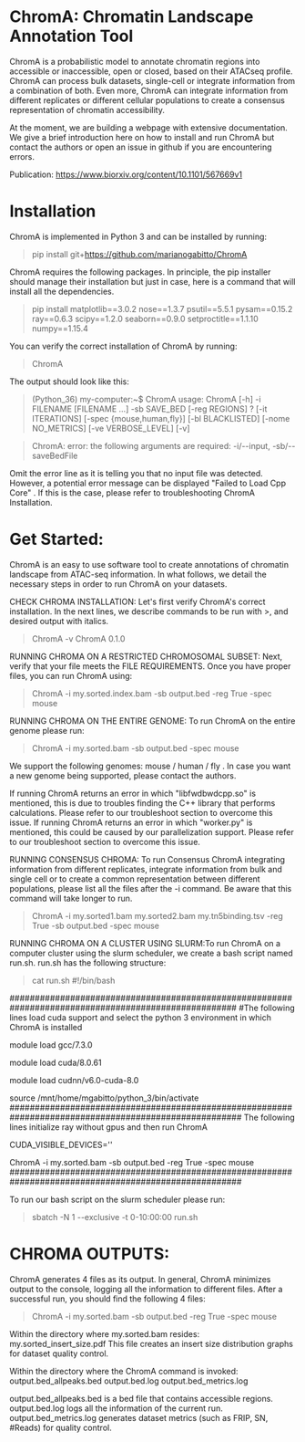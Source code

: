 # ChromA: Chromatin Landscape Annotation Tool

ChromA is a probabilistic model to annotate chromatin regions into accessible or inaccessible, open or closed, based on their ATACseq profile. ChromA can process bulk datasets, single-cell or integrate information from a combination of both. Even more, ChromA can integrate information from different replicates or different cellular populations to create a consensus representation of chromatin accessibility.

At the moment, we are building a webpage with extensive documentation. We give a brief introduction here on how to install and run ChromA but contact the authors or open an issue in github if you are encountering errors.

Publication: https://www.biorxiv.org/content/10.1101/567669v1 

# Installation
ChromA is implemented in Python 3 and can be installed by running:
> pip install git+https://github.com/marianogabitto/ChromA

ChromA requires the following packages. In principle, the pip installer should manage their installation but just in case, here is a command that will install all the dependencies.

> pip install matplotlib==3.0.2 nose==1.3.7 psutil==5.5.1 pysam==0.15.2 ray==0.6.3 scipy==1.2.0 seaborn==0.9.0 setproctitle==1.1.10 numpy==1.15.4

You can verify the correct installation of ChromA by running:

> ChromA

The output should look like this:
>(Python_36) my-computer:~$ ChromA
usage: ChromA [-h] -i FILENAME [FILENAME ...] -sb SAVE_BED [-reg REGIONS]
?              [-it ITERATIONS] [-spec {mouse,human,fly}] [-bl BLACKLISTED]
              [-nome NO_METRICS] [-ve VERBOSE_LEVEL] [-v]

>ChromA: error: the following arguments are required: -i/--input, -sb/--saveBedFile

Omit the error line as it is telling you that no input file was detected. However, a potential error message can be displayed "Failed to Load Cpp Core" . If this is the case, please refer to troubleshooting ChromA Installation.


# Get Started:
ChromA is an easy to use software tool to create annotations of chromatin landscape from ATAC-seq information. In what follows, we detail the necessary steps in order to run ChromA on your datasets.

CHECK CHROMA INSTALLATION:  Let's first verify ChromA's correct installation. In the next lines, we describe commands to be run with >, and desired output with italics.

> ChromA -v
ChromA 0.1.0

RUNNING CHROMA ON A RESTRICTED CHROMOSOMAL SUBSET:  Next, verify that your file meets the FILE REQUIREMENTS. Once you have proper files, you can run ChromA using:

> ChromA -i my.sorted.index.bam  -sb output.bed -reg True -spec mouse

RUNNING CHROMA ON THE ENTIRE GENOME: To run ChromA on the entire genome please run:
> ChromA -i my.sorted.bam  -sb output.bed -spec mouse

We support the following genomes: mouse / human / fly . In case you want a new genome being supported, please contact the authors.

If running ChromA returns an error in which "libfwdbwdcpp.so" is mentioned, this is due to troubles finding the C++ library that performs calculations. Please refer to our troubleshoot section to overcome this issue.
If running ChromA returns an error in which "worker.py" is mentioned, this could be caused by our parallelization support. Please refer to our troubleshoot section to overcome this issue.

RUNNING CONSENSUS CHROMA: To run Consensus ChromA integrating information from different replicates, integrate information from bulk and single cell or to create a common representation between different populations, please list all the files after the -i command. Be aware that this command will take longer to run.
> ChromA -i my.sorted1.bam my.sorted2.bam my.tn5binding.tsv -reg True  -sb output.bed -spec mouse

RUNNING CHROMA ON A CLUSTER USING SLURM:To run ChromA on a computer cluster using the slurm scheduler, we create a bash script named run.sh. run.sh has the following structure:

> cat run.sh
#!/bin/bash

#####################################################################################################
#The following lines load cuda support and select the python 3 environment in which ChromA is installed

module load gcc/7.3.0

module load cuda/8.0.61

module load cudnn/v6.0-cuda-8.0

source /mnt/home/mgabitto/python_3/bin/activate
######################################################################################################
The following lines initialize ray without gpus and then run ChromA

CUDA_VISIBLE_DEVICES=''

ChromA -i my.sorted.bam -sb output.bed -reg True -spec mouse
######################################################################################################

To run our bash script on the slurm scheduler please run:
> sbatch -N 1 --exclusive -t 0-10:00:00 run.sh

# CHROMA OUTPUTS:
ChromA generates 4 files as its output. In general, ChromA minimizes output to the console, logging all the information to different files. After a successful run, you should find the following 4 files:

> ChromA -i my.sorted.bam -sb output.bed -reg True -spec mouse

Within the directory where my.sorted.bam resides:
my.sorted_insert_size.pdf
This file creates an insert size distribution graphs for dataset quality control.

Within the directory where the ChromA command is invoked:
output.bed_allpeaks.bed
output.bed.log
output.bed_metrics.log

output.bed_allpeaks.bed is a bed file that contains accessible regions.
output.bed.log logs all the information of the current run.
output.bed_metrics.log generates dataset metrics (such as FRIP, SN, #Reads) for quality control.
